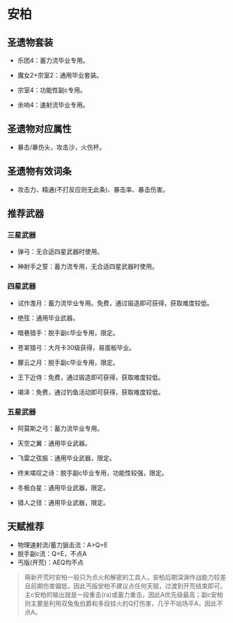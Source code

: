 # 安柏

## 圣遗物套装  

- 乐团4：蓄力流毕业专用。  

- 魔女2+宗室2：通用毕业套装。  

- 宗室4：功能性副c专用。  

- 余响4：速射流毕业专用。  

## 圣遗物对应属性  

- 暴击/暴伤头，攻击沙，火伤杯。  

## 圣遗物有效词条  

- 攻击力、精通(不打反应则无此条)、暴击率、暴击伤害。  

## 推荐武器  

### 三星武器  

- 弹弓：无合适四星武器时使用。  

- 神射手之誓：蓄力流专用，无合适四星武器时使用。  

### 四星武器  

- 试作澹月：蓄力流毕业专用。免费，通过锻造即可获得，获取难度较低。  

- 绝弦：通用毕业武器。  

- 暗巷猎手：脱手副c毕业专用，限定。  

- 苍翠猎弓：大月卡30级获得，易面板毕业。  

- 朦云之月：脱手副c毕业专用，限定。  

- 王下近侍：免费，通过锻造即可获得，获取难度较低。  

- 竭泽：免费，通过钓鱼活动即可获得，获取难度较低。  

### 五星武器  

- 阿莫斯之弓：蓄力流毕业专用。  

- 天空之翼：通用毕业武器。  

- 飞雷之弦振：通用毕业武器，限定。  

- 终末嗟叹之诗：脱手副c毕业专用，功能性较强，限定。  

- 冬极白星：通用毕业武器，限定。  

- 猎人之径：通用毕业武器，限定。

## 天赋推荐  

- 物理速射流/蓄力狙击流：A>Q=E  
- 脱手副c流：Q=E，不点A  
- 丐版(开荒)：AEQ均不点  

> 萌新开荒时安柏一般只为点火和解密的工具人，安柏后期深渊作战能力较差且前期伤害偏低，因此丐版安柏不建议点任何天赋，过渡到开荒结束即可。  
> 主c安柏的输出就是一段重击(ra)或蓄力重击，因此A优先级最高；副c安柏则主要是利用双兔兔伯爵和多段挂火的Q打伤害，几乎不站场平A，因此不点A。  
